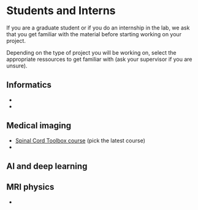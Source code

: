 # Students and Interns

If you are a graduate student or if you do an internship in the lab, we ask that you get familiar with 
the material before starting working on your project.

Depending on the type of project you will be working on, select the appropriate ressources to 
get familiar with (ask your supervisor if you are unsure).

## Informatics

- [](../geek-tips/bash-shell/README.md)
- [](../geek-tips/git.md)

## Medical imaging

- [Spinal Cord Toolbox course](https://spinalcordtoolbox.com/user_section/courses.html) (pick the latest course)
- [](#neuroimaging-analysis)

## AI and deep learning



## MRI physics
- [](#mri)

